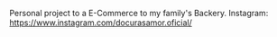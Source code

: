 Personal project to a E-Commerce to my family's Backery.
Instagram: https://www.instagram.com/docurasamor.oficial/